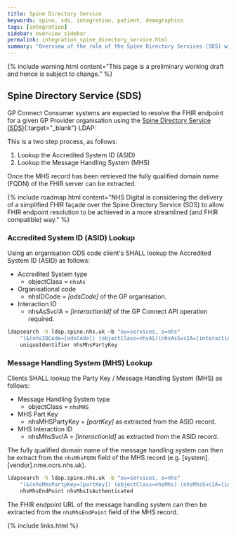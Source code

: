 ```yaml
---
title: Spine Directory Service
keywords: spine, sds, integration, patient, demographics
tags: [integration]
sidebar: overview_sidebar
permalink: integration_spine_directory_service.html
summary: "Overview of the role of the Spine Directory Services (SDS) within GP Connect."
---
```


{% include warning.html content="This page is a preliminary working draft and hence is subject to change." %}

## Spine Directory Service (SDS) ##

GP Connect Consumer systems are expected to resolve the FHIR endpoint for a given GP Provider organisation using the [Spine Directory Service (SDS)](http://systems.digital.nhs.uk/ddc/spine-directory-service){:target="_blank"} LDAP:

This is a two step process, as follows:

1. Lookup the Accredited System ID (ASID)
2. Lookup the Message Handling System (MHS)

Once the MHS record has been retrieved the fully qualified domain name (FQDN) of the FHIR server can be extracted.

{% include roadmap.html content="NHS Digital is considering the delivery of a simplified FHIR façade over the Spine Directory Service (SDS) to allow FHIR endpoint resolution to be achieved in a more streamlined (and FHIR compatible) way." %}

### Accredited System ID (ASID) Lookup ###

Using an organisation ODS code client's SHALL lookup the Accredited System ID (ASID) as follows:

- Accredited System type
	- objectClass = `nhsAs`
- Organisational code
	- nhsIDCode = *[odsCode]* of the GP organisation.
- Interaction ID
	- nhsAsSvcIA = *[interactionId]* of the GP Connect API operation required.

```bash
ldapsearch -h ldap.spine.nhs.uk –b "ou=services, o=nhs" 
	"(&(nhsIDCode=[odsCode]) (objectClass=nhsAS)(nhsAsSvcIA=[interactionId]))" 
	uniqueIdentifier nhsMhsPartyKey
```

### Message Handling System (MHS) Lookup ###

Clients SHALL lookup the Party Key / Message Handling System (MHS) as follows:

- Message Handling System type
	- objectClass = `nhsMHS`
- MHS Part Key
	- nhsMHSPartyKey = *[partKey]* as extracted from the ASID record.
- MHS Interaction ID
	- nhsMhsSvcIA = *[interactionId]* as extracted from the ASID record.

The fully qualified domain name of the message handling system can then be extract from the `nhsMhsFQDN` field of the MHS record (e.g. [system].[vendor].nme.ncrs.nhs.uk).

```bash
ldapsearch -h ldap.spine.nhs.uk -b "ou=services, o=nhs" 
	"(&(nhsMhsPartyKey=[partKey]) (objectClass=nhsMhs) (nhsMhsSvcIA=[interactionId]))" 
	nhsMhsEndPoint nhsMhsIsAuthenticated
```

The FHIR endpoint URL of the message handling system can then be extracted from the `nhsMhsEndPoint` field of the MHS record.

{% include links.html %}